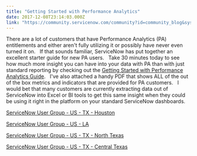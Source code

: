 ```yaml
---
title: "Getting Started with Performance Analytics"
date: 2017-12-08T23:14:03.000Z
link: "https://community.servicenow.com/community?id=community_blog&sys_id=242ee26ddbd0dbc01dcaf3231f9619f3"
---
```

<p>There are a lot of customers that have Performance Analytics (PA) entitlements and either aren't fully utilizing it or possibly have never even turned it on.   If that sounds familiar, ServiceNow has put together an excellent starter guide for new PA users.   Take 30 minutes today to see how much more insight you can have into your data with PA than with just standard reporting by checking out the <a title="" _jive_internal="true" href="/community?id=community_forum&sys_id=be299a2ddbd897c068c1fb651f961996">Getting Started with Performance Analytics Guide</a>.   I've also attached a handy PDF that shows ALL of the out of the box metrics and indicators that are provided for PA customers.   I would bet that many customers are currently extracting data out of ServiceNow into Excel or BI tools to get this same insight when they could be using it right in the platform on your standard ServiceNow dashboards.</p><p></p><p><a title="ServiceNow User Group - US - TX - Houston" __default_attr="1062" __jive_macro_name="group" class="jive_macro_group jive-link-socialgroup-small jive_macro" data-id="1062" data-objecttype="700" data-orig-content="ServiceNow User Group - US - TX - Houston" data-renderedposition="136_8_299_16" data-type="group" href="undefined1062">ServiceNow User Group - US - TX - Houston</a></p><p><a title="ServiceNow User Group - US - LA" __default_attr="1096" __jive_macro_name="group" class="jive_macro_group jive-link-socialgroup-small jive_macro" data-id="1096" data-objecttype="700" data-orig-content="ServiceNow User Group - US - LA" data-renderedposition="157_8_233_16" data-type="group" href="undefined1096">ServiceNow User Group - US - LA</a></p><p><a title="ServiceNow User Group - US - TX - North Texas" __default_attr="1031" __jive_macro_name="group" class="jive_macro_group jive-link-socialgroup-small jive_macro" data-id="1031" data-objecttype="700" data-orig-content="ServiceNow User Group - US - TX - North Texas" data-renderedposition="178_8_321_16" data-type="group" href="undefined1031">ServiceNow User Group - US - TX - North Texas</a></p><p><a title="ServiceNow User Group - US - TX - Central Texas" __default_attr="1047" __jive_macro_name="group" class="jive_macro_group jive-link-socialgroup-small jive_macro" data-id="1047" data-objecttype="700" data-orig-content="ServiceNow User Group - US - TX - Central Texas" data-renderedposition="199_8_331_16" data-type="group" href="undefined1047">ServiceNow User Group - US - TX - Central Texas</a></p>